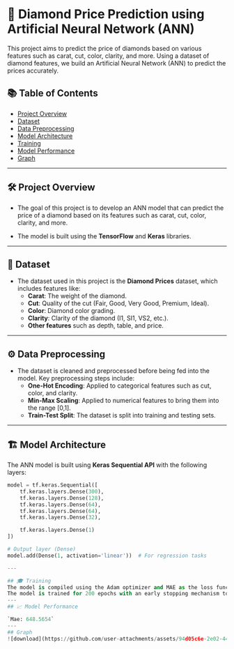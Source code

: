 # 💎 Diamond Price Prediction using Artificial Neural Network (ANN)

This project aims to predict the price of diamonds based on various features such as carat, cut, color, clarity, and more. Using a dataset of diamond features, we build an Artificial Neural Network (ANN) to predict the prices accurately.

## 📚 Table of Contents

- [Project Overview](#project-overview)
- [Dataset](#dataset)
- [Data Preprocessing](#data-preprocessing)
- [Model Architecture](#model-architecture)
- [Training](#training)
- [Model Performance](#model-performance)
- [Graph](#graph)

---

## 🛠️ Project Overview

- The goal of this project is to develop an ANN model that can predict the price of a diamond based on its features such as carat, cut, color, clarity, and more.
  
- The model is built using the **TensorFlow** and **Keras** libraries.

---

## 📁 Dataset

- The dataset used in this project is the **Diamond Prices** dataset, which includes features like:
  - **Carat**: The weight of the diamond.
  - **Cut**: Quality of the cut (Fair, Good, Very Good, Premium, Ideal).
  - **Color**: Diamond color grading.
  - **Clarity**: Clarity of the diamond (I1, SI1, VS2, etc.).
  - **Other features** such as depth, table, and price.

---

## ⚙️ Data Preprocessing

- The dataset is cleaned and preprocessed before being fed into the model. Key preprocessing steps include:
  - **One-Hot Encoding**: Applied to categorical features such as cut, color, and clarity.
  - **Min-Max Scaling**: Applied to numerical features to bring them into the range [0,1].
  - **Train-Test Split**: The dataset is split into training and testing sets.

---

## 🏗️ Model Architecture

The ANN model is built using **Keras Sequential API** with the following layers:

```python
model = tf.keras.Sequential([
    tf.keras.layers.Dense(300),    
    tf.keras.layers.Dense(128),
    tf.keras.layers.Dense(64),
    tf.keras.layers.Dense(64),
    tf.keras.layers.Dense(32),

    tf.keras.layers.Dense(1)
])

# Output layer (Dense)
model.add(Dense(1, activation='linear'))  # For regression tasks

---

## 🎓 Training
The model is compiled using the Adam optimizer and MAE as the loss function.
The model is trained for 200 epochs with an early stopping mechanism to avoid overfitting.
---
## 📈 Model Performance

`Mae: 648.5654`
---
## Graph
![download](https://github.com/user-attachments/assets/94d05c6e-2e02-44d9-bd78-18c09deb35ee)


